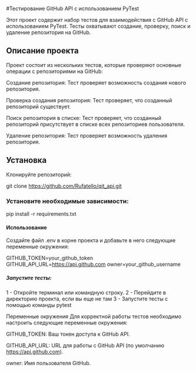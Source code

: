 #Тестирование GitHub API с использованием PyTest


Этот проект содержит набор тестов для взаимодействия с GitHub API с использованием PyTest. Тесты охватывают создание, проверку, поиск и удаление репозитория на GitHub.

## Описание проекта
Проект состоит из нескольких тестов, которые проверяют основные операции с репозиториями на GitHub:

Создание репозитория: Тест проверяет возможность создания нового репозитория.

Проверка создания репозитория: Тест проверяет, что созданный репозиторий существует.

Поиск репозитория в списке: Тест проверяет, что созданный репозиторий присутствует в списке всех репозиториев пользователя.

Удаление репозитория: Тест проверяет возможность удаления репозитория.

## Установка
Клонируйте репозиторий:

git clone https://github.com/Rufatello/qit_api.git

### Установите необходимые зависимости:

pip install -r requirements.txt
#### Использование
Создайте файл .env в корне проекта и добавьте в него следующие переменные окружения:

GITHUB_TOKEN=your_github_token
GITHUB_API_URL=https://api.github.com
owner=your_github_username

##### Запустите тесты:
1 - Откройте терминал или командную строку.
2 - Перейдите в директорию проекта, если вы еще не там
3 - Запустите тесты с помощью команды pytest


Переменные окружения
Для корректной работы тестов необходимо настроить следующие переменные окружения:

GITHUB_TOKEN: Ваш токен доступа к GitHub API.

GITHUB_API_URL: URL для работы с GitHub API (по умолчанию https://api.github.com).

owner: Имя пользователя GitHub.

